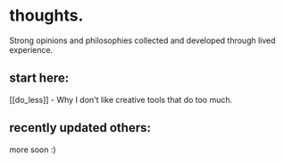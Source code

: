 # thoughts.

Strong opinions and philosophies collected and developed through lived experience.

## start here:

[[do_less]] - Why I don't like creative tools that do too much.

## recently updated others:

more soon :)

